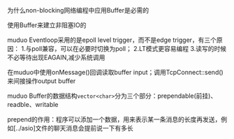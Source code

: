 为什么non-blocking网络编程中应用Buffer是必需的

使用Buffer来建立非阻塞IO的

muduo Eventloop采用的是epoll level trigger，而不是edge trigger，有三个原因：
1.与poll兼容，可以在必要时切换为poll；
2.LT模式更容易编程
3.读写的时候不必等待出现EAGAIN,减少系统调用

在muduo中使用onMessage()回调读取buffer input；调用TcpConnect::send()来间接操作output buffer

muduo Buffer的数据结构`vector<char>`分为三个部分：prependable(前挂)、readble、writable

prepend的作用：程序可以添加一个数据，用来表示某一条消息的长度再发送，例如[../asio]文件的聊天消息会提前说一下有多长